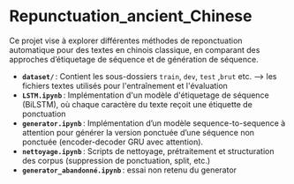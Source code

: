 # Repunctuation_ancient_Chinese

Ce projet vise à explorer différentes méthodes de reponctuation automatique pour des textes en chinois classique, en comparant des approches d’étiquetage de séquence et de génération de séquence.

- **`dataset/`** : Contient les sous-dossiers `train`, `dev`, `test` ,`brut` etc. --> les fichiers textes utilisés pour l'entraînement et l'évaluation
- **`LSTM.ipynb`** : Implémentation d'un modèle d'étiquetage de séquence (BiLSTM), où chaque caractère du texte reçoit une étiquette de ponctuation
- **`generator.ipynb`** : Implémentation d’un modèle sequence-to-sequence à attention pour générer la version ponctuée d’une séquence non ponctuée (encoder-decoder GRU avec attention).
- **`nettoyage.ipynb`** : Scripts de nettoyage, prétraitement et structuration des corpus (suppression de ponctuation, split, etc.)
- **`generator_abandonné.ipynb`** : essai non retenu du generator
